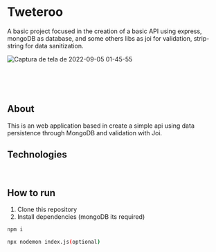 # Tweteroo

A basic project focused in the creation of a basic API using express, mongoDB as database, and some others libs as joi for validation, strip-string for data sanitization.

![Captura de tela de 2022-09-05 01-45-55](https://user-images.githubusercontent.com/99501431/188362899-95c484f3-f9fe-4711-9430-e493fd945f14.png)

 <p align="center">

   <br />
   <br />
   <br />
 </p>

## About

This is an web application based in create a simple api using data persistence through MongoDB and validation with Joi.

## Technologies
<p>
  <img src="https://img.shields.io/badge/Express.js-000000?style=for-the-badge&logo=express&logoColor=white" alt=""/>
  <img src="https://img.shields.io/badge/json-5E5C5C?style=for-the-badge&logo=json&logoColor=white" alt=""/>
  <img src="https://img.shields.io/badge/JavaScript-323330?style=for-the-badge&logo=javascript&logoColor=F7DF1E" alt=""/>
  <img src="https://img.shields.io/badge/HTML5-E34F26?style=for-the-badge&logo=html5&logoColor=white" alt=""/>
  <img src="https://img.shields.io/badge/CSS3-1572B6?style=for-the-badge&logo=css3&logoColor=white" alt=""/>
  <img src="https://img.shields.io/badge/MongoDB-4EA94B?style=for-the-badge&logo=mongodb&logoColor=white" alt=""/>
 </p>
 
 ## How to run

1. Clone this repository
2. Install dependencies (mongoDB its required)
```bash
npm i
```
```bash
npx nodemon index.js(optional)
```
